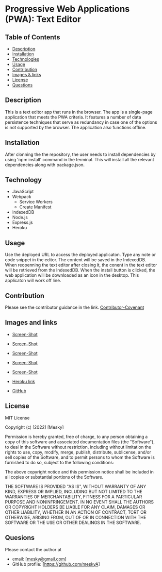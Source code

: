 # Progressive Web Applications (PWA): Text Editor

## Table of Contents

- [Description](#Description)
- [Installation](#installation)
- [Technologies](#technologies)
- [Usage](#usage)
- [Contribution](#contribution)
- [Images & links](#images/links)
- [License](#license)
- [Questions](#questions)


## Description

This is a text editor app that runs in the browser. The app is a single-page application that meets the PWA criteria.  It features a number of data persistence techniques that serve as redundancy in case one of the options is not supported by the browser. The application also functions offline.

## Installation
After clonning the the repository, the user needs to install dependencies by using 'npm install' command in the terminal. This will install all the relevant dependencies along with package.json.

## Technology

- JavaScript
- Webpack
    - Service Workers
    -  Create Manifest
- IndexedDB
- Node.js
- Express.js
- Heroku

## Usage

Use the deployed URL to access the deployed applicaton. Type any note or code snippet in the editor. The content will be saved in the IndexedDB. When reopenning the text editor after closing it, the conent in the text editor will be retrieved from the IndexedDB. When the install button is clicked, the web application will be downloaded as an icon in the desktop. This applicaton will work off line.


## Contribution

Please see the contributor guidance in the link.
[Contributor-Covenant](https://www.contributor-covenant.org)

## Images and links

- [Screen-Shot](Assets/idb-storage-png.png)
- [Screen-Shot](Assets/installed-app.png)
- [Screen-Shot](Assets/localstorage-screen-shot.png)
- [Screen-Shot](Assets/manifest-screen-shot.png)
- [Screen-Shot](Assets/service-workers-screen-shot.png)

- [Heroku link](https://my-text-editor-app.herokuapp.com/)
- [GitHub](https://github.com/meskyA/pwa-text-editor)

## License

MIT License

Copyright (c) [2022] [Mesky]

Permission is hereby granted, free of charge, to any person obtaining a copy
of this software and associated documentation files (the "Software"), to deal
in the Software without restriction, including without limitation the rights
to use, copy, modify, merge, publish, distribute, sublicense, and/or sell
copies of the Software, and to permit persons to whom the Software is
furnished to do so, subject to the following conditions:

The above copyright notice and this permission notice shall be included in all
copies or substantial portions of the Software.

THE SOFTWARE IS PROVIDED "AS IS", WITHOUT WARRANTY OF ANY KIND, EXPRESS OR
IMPLIED, INCLUDING BUT NOT LIMITED TO THE WARRANTIES OF MERCHANTABILITY,
FITNESS FOR A PARTICULAR PURPOSE AND NONINFRINGEMENT. IN NO EVENT SHALL THE
AUTHORS OR COPYRIGHT HOLDERS BE LIABLE FOR ANY CLAIM, DAMAGES OR OTHER
LIABILITY, WHETHER IN AN ACTION OF CONTRACT, TORT OR OTHERWISE, ARISING FROM,
OUT OF OR IN CONNECTION WITH THE SOFTWARE OR THE USE OR OTHER DEALINGS IN THE
SOFTWARE.

## Quesions

Please contact the author at 
- email: [mesky@gmail.com]
- GitHub profile: [https://github.com/meskyA]



